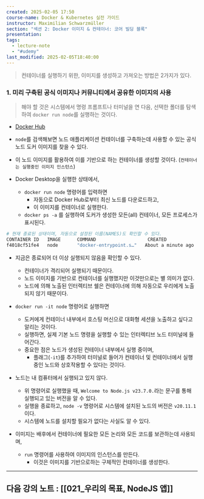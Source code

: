 ```yaml
---
created: 2025-02-05 17:50
course-name: Docker & Kubernetes 실전 가이드
instructor: Maximilian Schwarzmüller
section: "섹션 2: Docker 이미지 & 컨테이너: 코어 빌딩 블록"
presentation: 
tags:
  - lecture-note
  - "#udemy"
last_modified: 2025-02-05T18:40:00
---
```

> 컨테이너를 실행하기 위한, 이미지를 생성하고 가져오는 방법은 2가지가 있다.
### 1. 미리 구축된 공식 이미지나 커뮤니티에서 공유한 이미지의 사용
> 해야 할 것은 시스템에서 명령 프롬프트나 터미널을 연 다음, 선택한 폴더를 탐색하여 `docker run node`를 실행하는 것이다.

- [Docker Hub](https://hub.docker.com/)
- `node`를 검색해보면 노드 애플리케이션 컨테이너를 구축하는데 사용할 수 있는 공식 노드 도커 이미지를 찾을 수 있다.
- 이 노드 이미지를 활용하여 이를 기반으로 하는 컨테이너를 생성할 것이다. (`컨테이너는 실행중인 이미지 인스턴스`)

- Docker Desktop을 실행한 상태에서,
	- `docker run node` 명령어를 입력하면 
		- 자동으로 Docker Hub로부터 최신 노드를 다운로드하고,
		- 이 이미지를 컨테이너로 실행한다.
	- `docker ps -a` 를 실행하여 도커가 생성한 모든(all) 컨테이너, 모든 프로세스가 표시된다.
```bash
# 현재 종료된 상태이며, 자동으로 설정된 이름(NAMES)도 확인할 수 있다. 
CONTAINER ID   IMAGE      COMMAND                   CREATED             STATUS                        PORTS     NAMES
f4018cf51fe4   node       "docker-entrypoint.s…"   About a minute ago   Exited (0) About a minute ago           condescending_roentgen
```

- 지금은 종료되어 더 이상 실행되지 않음을 확인할 수 있다. 
	- 컨테이너가 격리되어 실행되기 때문이다.
	- 노드 이미지를 기반으로 컨테이너를 실행했지만 이것만으로는 별 의미가 없다. 
	- 노드에 의해 노출된 인터렉티브 쉘은 컨테이너에 의해 자동으로 우리에게 노출되지 않기 때문이다.

- `docker run -it node` 명령어로 실행하면
	- 도커에게 컨테이너 내부에서 호스팅 머신으로 대화형 세션을 노출하고 싶다고 알리는 것이다.
	- 실행하면, 실제 기본 노드 명령을 실행할 수 있는 인터렉티브 노드 터미널에 들어간다.
	- 중요한 점은 노드가 생성된 컨테이너 내부에서 실행 중이며, 
		- 플래그(`-it`)를 추가하여 터미널로 들어가 컨테이너 및 컨테이너에서 실행 중인 노드와 상호작용할 수 있다는 것이다.

- 노드는 내 컴퓨터에서 실행되고 있지 않다. 
	- 위 명령어로 실행했을 때, `Welcome to Node.js v23.7.0.`라는 문구를 통해 실행되고 있는 버전을 알 수 있다.
	- 실행을 종료하고, `node -v` 명령어로 시스템에 설치된 노드의 버전은 `v20.11.1`이다.
	- 시스템에 노드를 설치할 필요가 없다는 사실도 알 수 있다.

- 이미지는 배후에서 컨테이너에 필요한 모든 논리와 모든 코드를 보관하는데 사용되며,
	- `run` 명령어를 사용하여 이미지의 인스턴스를 만든다.
		- 이것은 이미지를 기반으로하는 구체적인 컨테이너를 생성한다.
---
## 다음 강의 노트 : [[021_우리의 목표, NodeJS 앱]]

